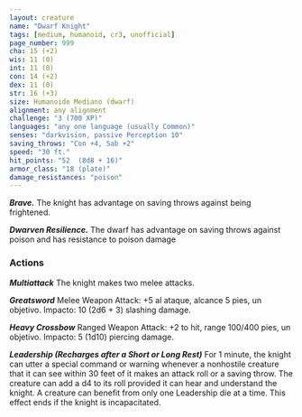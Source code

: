 ```yaml
---
layout: creature
name: "Dwarf Knight"
tags: [medium, humanoid, cr3, unofficial]
page_number: 999
cha: 15 (+2)
wis: 11 (0)
int: 11 (0)
con: 14 (+2)
dex: 11 (0)
str: 16 (+3)
size: Humanoide Mediano (dwarf)
alignment: any alignment
challenge: "3 (700 XP)"
languages: "any one language (usually Common)"
senses: "darkvision, passive Perception 10"
saving_throws: "Con +4, Sab +2"
speed: "30 ft."
hit_points: "52  (8d8 + 16)"
armor_class: "18 (plate)"
damage_resistances: "poison"
---
```


***Brave.*** The knight has advantage on saving throws against being frightened.

***Dwarven Resilience.*** The dwarf has advantage on saving throws against poison and has resistance to poison damage

### Actions

***Multiattack*** The knight makes two melee attacks.

***Greatsword*** Melee Weapon Attack: +5 al ataque, alcance 5 pies, un objetivo. Impacto: 10 (2d6 + 3) slashing damage.

***Heavy Crossbow*** Ranged Weapon Attack: +2 to hit, range 100/400 pies, un objetivo. Impacto: 5 (1d10) piercing damage.

***Leadership (Recharges after a Short or Long Rest)*** For 1 minute, the knight can utter a special command or warning whenever a nonhostile creature that it can see within 30 feet of it makes an attack roll or a saving throw. The creature can add a d4 to its roll provided it can hear and understand the knight. A creature can benefit from only one Leadership die at a time. This effect ends if the knight is incapacitated.